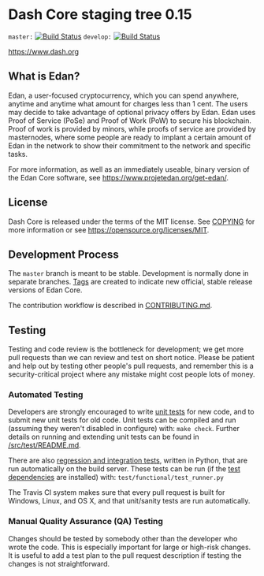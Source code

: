 Dash Core staging tree 0.15
===========================

`master:` [![Build Status](https://travis-ci.org/dashpay/dash.svg?branch=master)](https://travis-ci.org/dashpay/dash) `develop:` [![Build Status](https://travis-ci.org/dashpay/dash.svg?branch=develop)](https://travis-ci.org/dashpay/dash/branches)

https://www.dash.org


What is Edan?
-------------

Edan, a user-focused cryptocurrency, which you can spend anywhere, anytime and anytime
what amount for charges less than 1 cent. The users may decide to take advantage of optional privacy offers
by Edan. Edan uses Proof of Service (PoSe) and Proof of Work (PoW) to secure his blockchain. 
Proof of work is provided by minors, while
proofs of service are provided by masternodes, where some
people are ready to implant a certain amount of Edan
in the network to show their commitment to the network and specific tasks.

For more information, as well as an immediately useable, binary version of
the Edan Core software, see https://www.projetedan.org/get-edan/.


License
-------

Dash Core is released under the terms of the MIT license. See [COPYING](COPYING) for more
information or see https://opensource.org/licenses/MIT.


Development Process
-------------------

The `master` branch is meant to be stable. Development is normally done in separate branches.
[Tags](https://github.com/alexcodeur77/edan/tags) are created to indicate new official,
stable release versions of Edan Core.

The contribution workflow is described in [CONTRIBUTING.md](CONTRIBUTING.md).

Testing
-------

Testing and code review is the bottleneck for development; we get more pull
requests than we can review and test on short notice. Please be patient and help out by testing
other people's pull requests, and remember this is a security-critical project where any mistake might cost people
lots of money.

### Automated Testing

Developers are strongly encouraged to write [unit tests](src/test/README.md) for new code, and to
submit new unit tests for old code. Unit tests can be compiled and run
(assuming they weren't disabled in configure) with: `make check`. Further details on running
and extending unit tests can be found in [/src/test/README.md](/src/test/README.md).

There are also [regression and integration tests](/test), written
in Python, that are run automatically on the build server.
These tests can be run (if the [test dependencies](/test) are installed) with: `test/functional/test_runner.py`

The Travis CI system makes sure that every pull request is built for Windows, Linux, and OS X, and that unit/sanity tests are run automatically.

### Manual Quality Assurance (QA) Testing

Changes should be tested by somebody other than the developer who wrote the
code. This is especially important for large or high-risk changes. It is useful
to add a test plan to the pull request description if testing the changes is
not straightforward.

